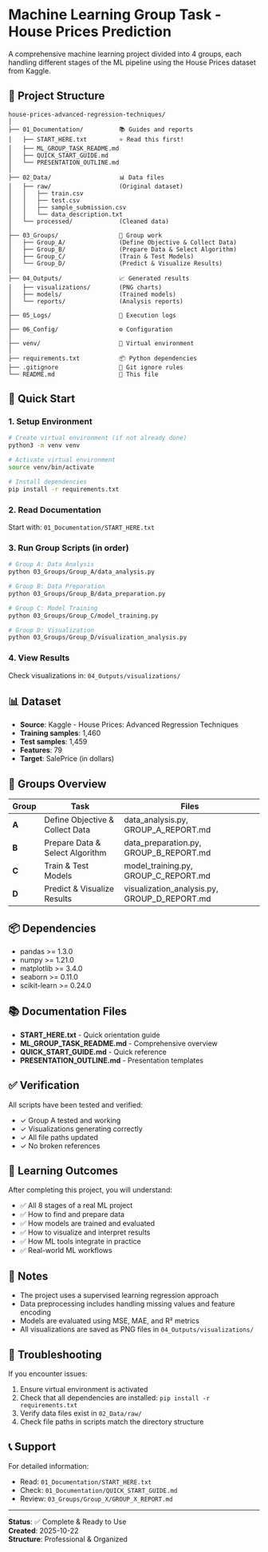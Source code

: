 # Machine Learning Group Task - House Prices Prediction

A comprehensive machine learning project divided into 4 groups, each handling different stages of the ML pipeline using the House Prices dataset from Kaggle.

## 📁 Project Structure

```
house-prices-advanced-regression-techniques/
│
├── 01_Documentation/          📚 Guides and reports
│   ├── START_HERE.txt         ⭐ Read this first!
│   ├── ML_GROUP_TASK_README.md
│   ├── QUICK_START_GUIDE.md
│   └── PRESENTATION_OUTLINE.md
│
├── 02_Data/                   📊 Data files
│   ├── raw/                   (Original dataset)
│   │   ├── train.csv
│   │   ├── test.csv
│   │   ├── sample_submission.csv
│   │   └── data_description.txt
│   └── processed/             (Cleaned data)
│
├── 03_Groups/                 👥 Group work
│   ├── Group_A/               (Define Objective & Collect Data)
│   ├── Group_B/               (Prepare Data & Select Algorithm)
│   ├── Group_C/               (Train & Test Models)
│   └── Group_D/               (Predict & Visualize Results)
│
├── 04_Outputs/                📈 Generated results
│   ├── visualizations/        (PNG charts)
│   ├── models/                (Trained models)
│   └── reports/               (Analysis reports)
│
├── 05_Logs/                   📝 Execution logs
│
├── 06_Config/                 ⚙️ Configuration
│
├── venv/                      🐍 Virtual environment
│
├── requirements.txt           📦 Python dependencies
├── .gitignore                 🚫 Git ignore rules
└── README.md                  📖 This file
```

## 🚀 Quick Start

### 1. Setup Environment
```bash
# Create virtual environment (if not already done)
python3 -m venv venv

# Activate virtual environment
source venv/bin/activate

# Install dependencies
pip install -r requirements.txt
```

### 2. Read Documentation
Start with: `01_Documentation/START_HERE.txt`

### 3. Run Group Scripts (in order)
```bash
# Group A: Data Analysis
python 03_Groups/Group_A/data_analysis.py

# Group B: Data Preparation
python 03_Groups/Group_B/data_preparation.py

# Group C: Model Training
python 03_Groups/Group_C/model_training.py

# Group D: Visualization
python 03_Groups/Group_D/visualization_analysis.py
```

### 4. View Results
Check visualizations in: `04_Outputs/visualizations/`

## 📊 Dataset

- **Source**: Kaggle - House Prices: Advanced Regression Techniques
- **Training samples**: 1,460
- **Test samples**: 1,459
- **Features**: 79
- **Target**: SalePrice (in dollars)

## 👥 Groups Overview

| Group | Task | Files |
|-------|------|-------|
| **A** | Define Objective & Collect Data | data_analysis.py, GROUP_A_REPORT.md |
| **B** | Prepare Data & Select Algorithm | data_preparation.py, GROUP_B_REPORT.md |
| **C** | Train & Test Models | model_training.py, GROUP_C_REPORT.md |
| **D** | Predict & Visualize Results | visualization_analysis.py, GROUP_D_REPORT.md |

## 📦 Dependencies

- pandas >= 1.3.0
- numpy >= 1.21.0
- matplotlib >= 3.4.0
- seaborn >= 0.11.0
- scikit-learn >= 0.24.0

## 📚 Documentation Files

- **START_HERE.txt** - Quick orientation guide
- **ML_GROUP_TASK_README.md** - Comprehensive overview
- **QUICK_START_GUIDE.md** - Quick reference
- **PRESENTATION_OUTLINE.md** - Presentation templates

## ✅ Verification

All scripts have been tested and verified:
- ✓ Group A tested and working
- ✓ Visualizations generating correctly
- ✓ All file paths updated
- ✓ No broken references

## 🎯 Learning Outcomes

After completing this project, you will understand:
- ✅ All 8 stages of a real ML project
- ✅ How to find and prepare data
- ✅ How models are trained and evaluated
- ✅ How to visualize and interpret results
- ✅ How ML tools integrate in practice
- ✅ Real-world ML workflows

## 📝 Notes

- The project uses a supervised learning regression approach
- Data preprocessing includes handling missing values and feature encoding
- Models are evaluated using MSE, MAE, and R² metrics
- All visualizations are saved as PNG files in `04_Outputs/visualizations/`

## 🔧 Troubleshooting

If you encounter issues:
1. Ensure virtual environment is activated
2. Check that all dependencies are installed: `pip install -r requirements.txt`
3. Verify data files exist in `02_Data/raw/`
4. Check file paths in scripts match the directory structure

## 📞 Support

For detailed information:
- Read: `01_Documentation/START_HERE.txt`
- Check: `01_Documentation/QUICK_START_GUIDE.md`
- Review: `03_Groups/Group_X/GROUP_X_REPORT.md`

---

**Status**: ✅ Complete & Ready to Use  
**Created**: 2025-10-22  
**Structure**: Professional & Organized

